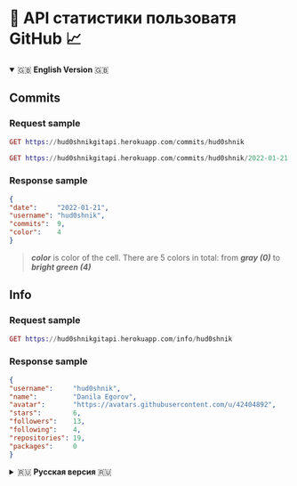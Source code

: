 # 🐙 API статистики пользоватя GitHub 📈
<details open="true">
   <summary> 🇬🇧 <b>English Version</b> 🇬🇧 </summary>
   
   <h2>Commits </h2>
   <h3>Request sample </h3>
  
   ``` Elixir
   GET https://hud0shnikgitapi.herokuapp.com/commits/hud0shnik
   ```
  
   ``` Elixir
   GET https://hud0shnikgitapi.herokuapp.com/commits/hud0shnik/2022-01-21
   ```
   <h3>Response sample </h3>
  
   ``` Json
  {
  "date":     "2022-01-21",
  "username": "hud0shnik",
  "commits":  9,
  "color":    4
  }
   ```
   > ***color*** is color of the cell. There are 5 colors in total: from ***gray (0)*** to ***bright green (4)***
   
   <h2>Info</h2>
   <h3>Request sample </h3>
  
   ``` Elixir
   GET https://hud0shnikgitapi.herokuapp.com/info/hud0shnik
   ```
   <h3>Response sample </h3>
  
   ``` Json
  {
  "username":     "hud0shnik",
  "name":         "Danila Egorov",
  "avatar":       "https://avatars.githubusercontent.com/u/42404892",
  "stars":        6,
  "followers":    13,
  "following":    4,
  "repositories": 19,
  "packages":     0
  }
   ```
   
</details>

<!---------------------------------------------- Russian Version ----------------------------------------->

<details>
   <summary> 🇷🇺 <b>Русская версия</b> 🇷🇺 </summary>
   <h2>Коммиты </h2>
   <h3>Семпл запроса </h3>
  
   ``` Elixir
   GET https://hud0shnikgitapi.herokuapp.com/commits/hud0shnik
   ```
  
   ``` Elixir
   GET https://hud0shnikgitapi.herokuapp.com/commits/hud0shnik/2022-01-21
   ```
   <h3>Семпл ответа</h3>
  
   ``` Json
  {
  "date":     "2022-01-21",
  "username": "hud0shnik",
  "commits":  9,
  "color":    4
  }
   ```
> Параметр ***color*** - цвет ячейки. Всего есть 5 цветов: от ***серого (0)*** до ***ярко-зеленого (4)***
   
   <h2>Информация</h2>
   <h3>Семпл запроса </h3>
  
   ``` Elixir
   GET https://hud0shnikgitapi.herokuapp.com/info/hud0shnik
   ```
   <h3>Семпл ответа </h3>
  
   ``` Json
  {
  "username":     "hud0shnik",
  "name":         "Danila Egorov",
  "avatar":       "https://avatars.githubusercontent.com/u/42404892",
  "stars":        6,
  "followers":    13,
  "following":    4,
  "repositories": 19,
  "packages":     0
  }
   ```
</details>
